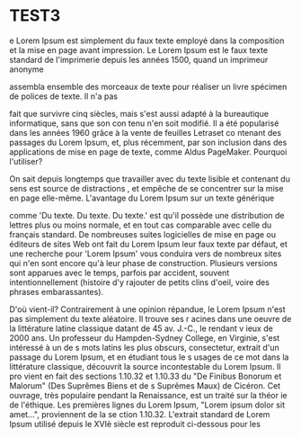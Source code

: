 # TEST3

e Lorem Ipsum est simplement du faux texte employé dans la composition et la mise en page avant impression. 
Le Lorem Ipsum est le faux texte standard de l'imprimerie depuis les années 1500, quand un imprimeur anonyme


 assembla ensemble des morceaux de texte pour réaliser un livre spécimen de polices de texte. Il n'a pas

 fait que survivre cinq siècles, mais s'est aussi adapté à la bureautique informatique, sans que son con
 tenu n'en soit modifié. Il a été popularisé dans les années 1960 grâce à la vente de feuilles Letraset co
 ntenant des passages du Lorem Ipsum, et, plus récemment, par son inclusion dans des applications de mise 
 en page de texte, comme Aldus PageMaker.
Pourquoi l'utiliser?

On sait depuis longtemps que travailler avec du texte lisible et contenant du sens est source de distractions
, et empêche de se concentrer sur la mise en page elle-même. L'avantage du Lorem Ipsum sur un texte générique

 comme 'Du texte. Du texte. Du texte.' est qu'il possède une distribution de lettres plus ou moins normale, et en tout cas comparable avec celle du français standard. De nombreuses suites logicielles de mise en page ou éditeurs de sites Web ont fait du Lorem Ipsum leur faux texte par défaut, et une recherche pour 'Lorem Ipsum' vous conduira vers de nombreux sites qui n'en sont encore qu'à leur phase de construction. Plusieurs versions sont apparues avec le temps, parfois par accident, souvent intentionnellement (histoire d'y rajouter de petits clins d'oeil, voire des phrases embarassantes).


D'où vient-il?
Contrairement à une opinion répandue, le Lorem Ipsum n'est pas simplement du texte aléatoire. Il trouve ses r
acines dans une oeuvre de la littérature latine classique datant de 45 av. J.-C., le rendant v
ieux de 2000 ans. Un professeur du Hampden-Sydney College, en Virginie, s'est intéressé à un de
s mots latins les plus obscurs, consectetur, extrait d'un passage du Lorem Ipsum, et en étudiant tous le
s usages de ce mot dans la littérature classique, découvrit la source incontestable du Lorem Ipsum. Il pro
vient en fait des sections 1.10.32 et 1.10.33 du "De Finibus Bonorum et Malorum" (Des Suprêmes Biens et de
s Suprêmes Maux) de Cicéron. Cet ouvrage, très populaire pendant la Renaissance, est un traité sur la théor
ie de l'éthique. Les premières lignes du Lorem Ipsum, "Lorem ipsum dolor sit amet...", proviennent de la se
ction 1.10.32.
L'extrait standard de Lorem Ipsum utilisé depuis le XVIè siècle est reproduit ci-dessous pour les 